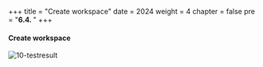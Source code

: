 +++
title = "Create workspace"
date = 2024
weight = 4
chapter = false
pre = "<b>6.4. </b>"
+++ 

#### Create workspace

![10-testresult](/Deploying-a-Multi-Model-and-Multi-RAG-Powered-Chatbot-Using-AWS-CDK-on-AWS/images/10-testresult/create-workspace-sample.gif?width=90pc)
